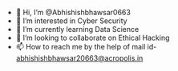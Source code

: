 - 👋 Hi, I’m @Abhishishbhawsar0663
- 👀 I’m interested in Cyber Security
- 🌱 I’m currently learning Data Science
- 💞️ I’m looking to collaborate on Ethical Hacking
- 📫 How to reach me by the help of mail id- abhishishbhawsar20663@acropolis.in

<!---
Abhishishbhawsar0663/Abhishishbhawsar0663 is a ✨ special ✨ repository because its `README.md` (this file) appears on your GitHub profile.
You can click the Preview link to take a look at your changes.
--->
